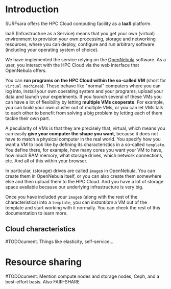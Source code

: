 # Introduction

SURFsara offers the HPC Cloud computing facility as a **IaaS** platform. 

IaaS (Infrastructure as a Service) means that you get your own (virtual) environment to provision your own processing, storage and networking resources, where you can deploy, configure and run arbitrary software (including your operating system of choice).

We have implemented the service relying on the [OpenNebula](http://opennebula.org) software. As a user, you interact with the HPC Cloud via the web interface that OpenNebula offers. 

You can **run programs on the HPC Cloud within the so-called VM** (short for `virtual machine`s). These behave like "normal" computers where you can log into, install your own operating system and your programs, upload your data and launch your experiments. If you _launch_ several of these VMs you can have a lot of flexibility by letting **multiple VMs cooperate**. For example, you can build your own cluster out of multiple VMs, or you can let VMs talk to each other to benefit from solving a big problem by letting each of them tackle their own part.

A peculiarity of VMs is that they are precisely that, virtual, which means you can easily **give your computer the shape you want**, because it does not have to match a physical computer in the real world. You specify how you want a VM to look like by defining its characteristics in a so-called `template`. You define there, for example, how many cores you want your VM to have, how much RAM memory, what storage drives, which network connections, etc. And all of this within your browser.

In particular, (storage) drives are called `image`s in OpenNebula. You can create them in OpenNebula itself, or you can also create them somewhere else and then upload them to the HPC Cloud. And you have a lot of storage space available because our underlying infrastructure is very big.

Once you have included your `image`s (along with the rest of the characteristics) into a `template`, you can _instantiate_ a VM out of the template and start working with it normally. You can check the rest of this documentation to learn more.

## Cloud characteristics
#TODOcument. Things like elasticity, self-service...

# Resource sharing
#TODOcument. Mention compute nodes and storage nodes, Ceph, and a best-effort basis. Also FAIR-SHARE